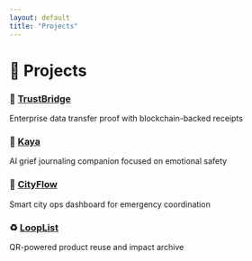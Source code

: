 ```yaml
---
layout: default
title: "Projects"
---
```


# 🧩 Projects

### 🔐 [TrustBridge](https://github.com/elkarto91/portfolio/tree/main/concept-projects/trustbridge)  
Enterprise data transfer proof with blockchain-backed receipts

### 🌸 [Kaya](https://github.com/elkarto91/portfolio/tree/main/concept-projects/kaya)  
AI grief journaling companion focused on emotional safety

### 🚦 [CityFlow](https://github.com/elkarto91/portfolio/tree/main/concept-projects/cityflow)  
Smart city ops dashboard for emergency coordination

### ♻️ [LoopList](https://github.com/elkarto91/portfolio/tree/main/concept-projects/looplist)  
QR-powered product reuse and impact archive


